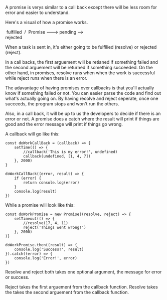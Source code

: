 A promise is verys similar to a call back except there will be less room for error and easier to understand. 

Here's a visual of how a promise works.

​													fulfilled
​												/
​	Promise ---> pending -->
​												\
​													rejected

When a task is sent in, it's either going to be fulfllied (resolve) or rejected (reject). 

In a call backs, the first arguement will be retianed if something failed and the second arguement will be returned if something succeeded. On the other hand, in promises, resolve runs when when the work is successful while reject runs when there is an error.

The adavantage of having promises over callbacks is that you'll actually know if something failed or not. You can easier parse the code and find out what's actually going on. By having recolve and reject seperate, once one succeeds, the program stops and won't run the others.

Also, in a call back, it will be up to us the developers to decide if there is an error or not. A promise does a catch where the result will print if things are good and the error message will print if things go wrong.

A callback will go like this:

	const doWorkCallBack = (callback) => {
		setTime(() => {
			//callback('This is my error!', undefined)
			callback(undefined, [1, 4, 7])
		}, 2000)	
	}
	
	doWorkCallBack((error, result) => {
		if (error) {
			return console.log(error)
		}
		console.log(result)
	})

While a promise will look like this:

	const doWorkPromise = new Promise((resolve, reject) => {
		setTimeout(() => {
			//resolve(17, 4, 11)
			reject('Things went wrong!')
		}, 2000)
	)}
	
	doWorkPromise.then((result) => {
		console.log('Success!', result)
	}).catch((error) => {
		console.log('Error!', error)
	})

Resolve and reject both takes one optional argument, the message for error or success. 

Reject takes the first arguement from the callback function.
Resolve takes the takes the second arguement from the callback function.



